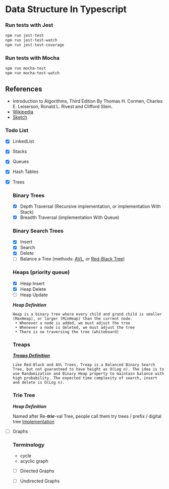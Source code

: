 # Data Structure In Typescript

### Run tests with Jest
```bash
npm run jest-test
npm run jest-test-watch
npm run jest-test-coverage
```

### Run tests with Mocha
```bash
npm run mocha-test
npm run mocha-test-watch
```

## References
- Introduction to Algorithms, Third Edition By Thomas H. Cormen, Charles E. Leiserson, Ronald L. Rivest and Clifford Stein.
- [Wikipedia](https://en.wikipedia.org/wiki/List_of_data_structures)
- [Sketch](https://okso.app/showcase/data-structures)
### Todo List
 - [X] LinkedList
 - [X] Stacks
 - [X] Queues
 - [X] Hash Tables
 - [X] Trees
      ### Binary Trees
      - [X] Depth Traversal (Recursive implementation, or implementation With Stack)
      - [X] Breadth Traversal (implementation With Queue)
      ### Binary Search Trees
      - [X] Insert
      - [X] Search
      - [X] Delete
      - [ ] Balance a Tree (methods: [AVL](https://www.geeksforgeeks.org/insertion-in-an-avl-tree/), or [Red-Black Tree](https://www.geeksforgeeks.org/introduction-to-red-black-tree/))
      ### Heaps (priority queue)
      - [X] Heap Insert
      - [X] Heap Delete
      - [ ] Heap Update

      ***Heap Definition***
      ```
      Heap is a binary tree where every child and grand child is smaller (MaxHeap), or larger (MinHeap) than the current node.
       • Whenever a node is added, we must adjust the tree
       • Whenever a node is deleted, we must adjust the tree
       • There is no traversing the tree (whiteboard)
      ```
      ### Treaps

      [***Treaps Definition***](https://www.geeksforgeeks.org/treap-a-randomized-binary-search-tree/)
      ```
      Like Red-Black and AVL Trees, Treap is a Balanced Binary Search Tree, but not guaranteed to have height as O(Log n). The idea is to use Randomization and Binary Heap property to maintain balance with high probability. The expected time complexity of search, insert and delete is O(Log n).
      ```
      ### Trie Tree
      ***Heap Definition***
      
      Named after Re-***trie***-val Tree, people call them try trees / prefix / digital tree
      [Implementation](https://github.com/trekhleb/javascript-algorithms/blob/master/src/data-structures/trie/Trie.js)
  - [ ] Graphs
      ### Terminology
      - cycle
      - acyclic graph
      
      - [ ] Directed Graphs
      - [ ] Undirected Graphs


